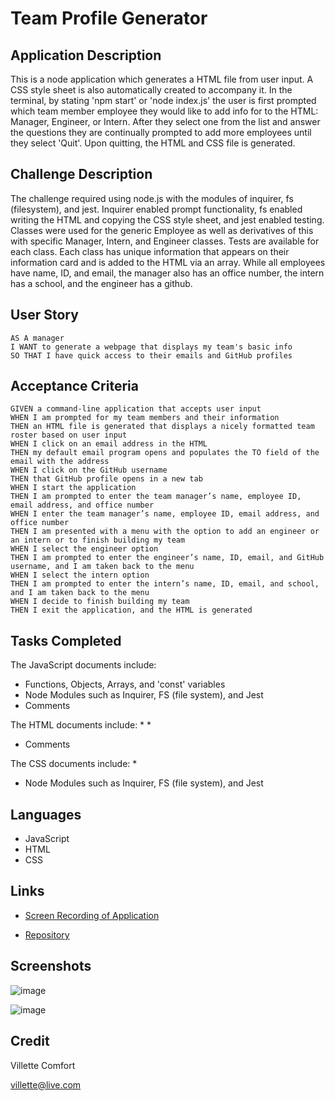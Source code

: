 # Team Profile Generator

## Application Description
This is a node application which generates a HTML file from user input. A CSS style sheet is also automatically created to accompany it. In the terminal, by stating 'npm start' or 'node index.js' the user is first prompted which team member employee they would like to add info for to the HTML: Manager, Engineer, or Intern. After they select one from the list and answer the questions they are continually prompted to add more employees until they select 'Quit'. Upon quitting, the HTML and CSS file is generated.

## Challenge Description
The challenge required using node.js with the modules of inquirer, fs (filesystem), and jest. Inquirer enabled prompt functionality, fs enabled writing the HTML and copying the CSS style sheet, and jest enabled testing. Classes were used for the generic Employee as well as derivatives of this with specific Manager, Intern, and Engineer classes. Tests are available for each class. Each class has unique information that appears on their information card and is added to the HTML via an array. While all employees have name, ID, and email, the manager also has an office number, the intern has a school, and the engineer has a github.

## User Story

```
AS A manager
I WANT to generate a webpage that displays my team's basic info
SO THAT I have quick access to their emails and GitHub profiles
```

## Acceptance Criteria

```
GIVEN a command-line application that accepts user input
WHEN I am prompted for my team members and their information
THEN an HTML file is generated that displays a nicely formatted team roster based on user input
WHEN I click on an email address in the HTML
THEN my default email program opens and populates the TO field of the email with the address
WHEN I click on the GitHub username
THEN that GitHub profile opens in a new tab
WHEN I start the application
THEN I am prompted to enter the team manager’s name, employee ID, email address, and office number
WHEN I enter the team manager’s name, employee ID, email address, and office number
THEN I am presented with a menu with the option to add an engineer or an intern or to finish building my team
WHEN I select the engineer option
THEN I am prompted to enter the engineer’s name, ID, email, and GitHub username, and I am taken back to the menu
WHEN I select the intern option
THEN I am prompted to enter the intern’s name, ID, email, and school, and I am taken back to the menu
WHEN I decide to finish building my team
THEN I exit the application, and the HTML is generated
```

## Tasks Completed
The JavaScript documents include:
* Functions, Objects, Arrays, and 'const' variables
* Node Modules such as Inquirer, FS (file system), and Jest
* Comments

The HTML documents include:
* 
* 
* Comments

The CSS documents include:
* 
* Node Modules such as Inquirer, FS (file system), and Jest

## Languages
- JavaScript
- HTML
- CSS

## Links
* [Screen Recording of Application](https://drive.google.com/...)

* [Repository](https://github.com/villettec/M10C-Team_Profile_Generator)

## Screenshots
![image](./readme-screenshot.png)

![image](./readme-screenshot-2.png)

## Credit
Villette Comfort

villette@live.com